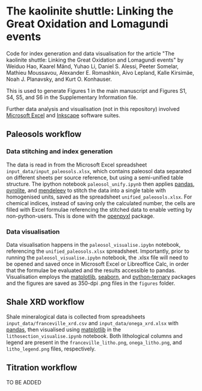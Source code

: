 # The kaolinite shuttle: Linking the Great Oxidation and Lomagundi events

Code for index generation and data visualisation for the article "The kaolinite shuttle: Linking the Great Oxidation and Lomagundi events" by Weiduo Hao, Kaarel Mänd, Yuhao Li, Daniel S. Alessi, Peeter Somelar, Mathieu Moussavou, Alexander E. Romashkin, Aivo Lepland, Kalle Kirsimäe, Noah J. Planavsky, and Kurt O. Konhauser.

This is used to generate Figures 1 in the main manuscript and Figures S1, S4, S5, and S6 in the Supplementary Information file.

Further data analysis and visualisation (not in this repository) involved [Microsoft Excel](https://www.microsoft.com/en-us/microsoft-365/excel) and [Inkscape](https://inkscape.org/) software suites.

## Paleosols workflow

### Data stitching and index generation

The data is read in from the Microsoft Excel spreadsheet `input_data/input_paleosols.xlsx`, which contains paleosol data separated on different sheets per source reference, but using a semi-unified table structure.
The ipython notebook `paleosol_unify.ipynb` then applies [pandas](https://github.com/pandas-dev/pandas), [pyrolite](https://github.com/morganjwilliams/pyrolite/), and [mendeleev](https://github.com/lmmentel/mendeleev) to stitch the data into a single table with homogenised units, saved as the spreadsheet `unified_paleosols.xlsx`.
For chemical indices, instead of saving only the calculated number, the cells are filled with Excel formulae referencing the stitched data to enable vetting by non-python-users.
This is done with the [openpyxl](https://foss.heptapod.net/openpyxl/openpyxl) package.

### Data visualisation

Data visualisation happens in the `paleosol_visualise.ipybn` notebook, referencing the `unified_paleosols.xlsx` spreadsheet.
Importantly, prior to running the `paleosol_visualise.ipybn` notebook, the .xlsx file will need to be opened and saved once in Microsoft Excel or Libreoffice Calc, in order that the formulae be evaluated and the results accessible to pandas.
Visualisation employs the [matplotlib](https://github.com/matplotlib/matplotlib), [seaborn](https://github.com/mwaskom/seaborn/), and [python-ternary](https://github.com/marcharper/python-ternary) packages and the figures are saved as 350-dpi .png files in the `figures` folder.

## Shale XRD workflow

Shale mineralogical data is collected from spreadsheets `input_data/franceville_xrd.csv` and `input_data/onega_xrd.xlsx` with [pandas](https://github.com/pandas-dev/pandas), then visualised using [matplotlib](https://github.com/matplotlib/matplotlib) in the `lithosection_visualise.ipynb` notebook.
Both lithological columns and legend are present in the `franceville_litho.png`, `onega_litho.png`, and `litho_legend.png` files, respectively.

## Titration workflow

TO BE ADDED
